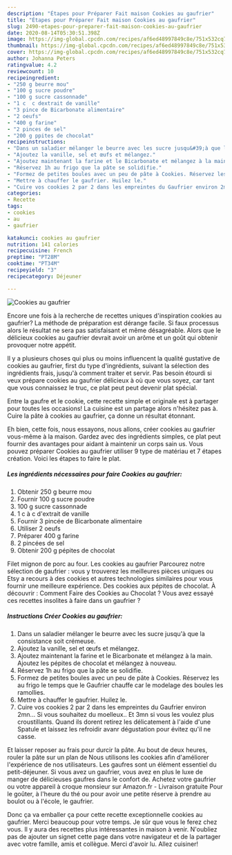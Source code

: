 ```yaml
---
description: "Étapes pour Préparer Fait maison Cookies au gaufrier"
title: "Étapes pour Préparer Fait maison Cookies au gaufrier"
slug: 2490-etapes-pour-preparer-fait-maison-cookies-au-gaufrier
date: 2020-08-14T05:30:51.398Z
image: https://img-global.cpcdn.com/recipes/af6ed48997849c8e/751x532cq70/cookies-au-gaufrier-photo-principale-de-la-recette.jpg
thumbnail: https://img-global.cpcdn.com/recipes/af6ed48997849c8e/751x532cq70/cookies-au-gaufrier-photo-principale-de-la-recette.jpg
cover: https://img-global.cpcdn.com/recipes/af6ed48997849c8e/751x532cq70/cookies-au-gaufrier-photo-principale-de-la-recette.jpg
author: Johanna Peters
ratingvalue: 4.2
reviewcount: 10
recipeingredient:
- "250 g beurre mou"
- "100 g sucre poudre"
- "100 g sucre cassonnade"
- "1 c  c dextrait de vanille"
- "3 pince de Bicarbonate alimentaire"
- "2 oeufs"
- "400 g farine"
- "2 pinces de sel"
- "200 g ppites de chocolat"
recipeinstructions:
- "Dans un saladier mélanger le beurre avec les sucre jusqu&#39;à que la consistance soit crémeuse."
- "Ajoutez la vanille, sel et œufs et mélangez."
- "Ajoutez maintenant la farine et le Bicarbonate et mélangez à la main. Ajoutez les pépites de chocolat et mélangez à nouveau."
- "Réservez 1h au frigo que la pâte se solidifie."
- "Formez de petites boules avec un peu de pâte à Cookies. Réservez les au frigo le temps que le Gaufrier chauffe car le modelage des boules les ramollies."
- "Mettre à chauffer le gaufrier. Huilez le."
- "Cuire vos cookies 2 par 2 dans les empreintes du Gaufrier environ 2mn... Si vous souhaitez du moelleux.. Et 3mn si vous les voulez plus croustillants. Quand ils dorent retirez les délicatement à l&#39;aide d&#39;une Spatule et laissez les refroidir avanr dégustation pour évitez qu&#39;il ne casse."
categories:
- Recette
tags:
- cookies
- au
- gaufrier

katakunci: cookies au gaufrier 
nutrition: 141 calories
recipecuisine: French
preptime: "PT28M"
cooktime: "PT34M"
recipeyield: "3"
recipecategory: Déjeuner

---
```



![Cookies au gaufrier](https://img-global.cpcdn.com/recipes/af6ed48997849c8e/751x532cq70/cookies-au-gaufrier-photo-principale-de-la-recette.jpg)

Encore une fois à la recherche de recettes uniques d'inspiration cookies au gaufrier? La méthode de préparation est dérange facile. Si faux processus alors le résultat ne sera pas satisfaisant et même désagréable. Alors que le délicieux cookies au gaufrier devrait avoir un arôme et un goût qui obtenir provoquer notre appétit.

Il y a plusieurs choses qui plus ou moins influencent la qualité gustative de cookies au gaufrier, first du type d'ingrédients, suivant la sélection des ingrédients frais, jusqu'à comment traiter et servir. Pas besoin étourdi si veux prépare cookies au gaufrier délicieux à où que vous soyez, car tant que vous connaissez le truc, ce plat peut peut devenir plat spécial.

Entre la gaufre et le cookie, cette recette simple et originale est à partager pour toutes les occasions! La cuisine est un partage alors n&#39;hésitez pas à. Cuire la pâte à cookies au gaufrier, ça donne un résultat étonnant.


Eh bien, cette fois, nous essayons, nous allons, créer cookies au gaufrier vous-même à la maison. Gardez avec des ingrédients simples, ce plat peut fournir des avantages pour aidant à maintenir un corps sain us. Vous pouvez préparer Cookies au gaufrier utiliser 9 type de matériau et 7 étapes création. Voici les étapes to faire le plat.

<!--inarticleads1-->

##### Les ingrédients nécessaires pour faire Cookies au gaufrier:

1. Obtenir 250 g beurre mou
1. Fournir 100 g sucre poudre
1.  100 g sucre cassonnade
1.  1 c à c d&#39;extrait de vanille
1. Fournir 3 pincée de Bicarbonate alimentaire
1. Utiliser 2 oeufs
1. Préparer 400 g farine
1.  2 pincées de sel
1. Obtenir 200 g pépites de chocolat


Filet mignon de porc au four. Les cookies au gaufrier  Parcourez notre sélection de gaufrier : vous y trouverez les meilleures pièces uniques ou Etsy a recours à des cookies et autres technologies similaires pour vous fournir une meilleure expérience. Des cookies aux pépites de chocolat. À découvrir : Comment Faire des Cookies au Chocolat ? Vous avez essayé ces recettes insolites à faire dans un gaufrier ? 

<!--inarticleads2-->

##### Instructions Créer Cookies au gaufrier:

1. Dans un saladier mélanger le beurre avec les sucre jusqu&#39;à que la consistance soit crémeuse.
1. Ajoutez la vanille, sel et œufs et mélangez.
1. Ajoutez maintenant la farine et le Bicarbonate et mélangez à la main. Ajoutez les pépites de chocolat et mélangez à nouveau.
1. Réservez 1h au frigo que la pâte se solidifie.
1. Formez de petites boules avec un peu de pâte à Cookies. Réservez les au frigo le temps que le Gaufrier chauffe car le modelage des boules les ramollies.
1. Mettre à chauffer le gaufrier. Huilez le.
1. Cuire vos cookies 2 par 2 dans les empreintes du Gaufrier environ 2mn... Si vous souhaitez du moelleux.. Et 3mn si vous les voulez plus croustillants. Quand ils dorent retirez les délicatement à l&#39;aide d&#39;une Spatule et laissez les refroidir avanr dégustation pour évitez qu&#39;il ne casse.


Et laisser reposer au frais pour durcir la pâte. Au bout de deux heures, rouler la pâte sur un plan de Nous utilisons les cookies afin d&#39;améliorer l&#39;expérience de nos utilisateurs. Les gaufres sont un élément essentiel du petit-déjeuner. Si vous avez un gaufrier, vous avez en plus le luxe de manger de délicieuses gaufres dans le confort de. Achetez votre gaufrier ou votre appareil à croque monsieur sur Amazon.fr - Livraison gratuite Pour le goûter, à l&#39;heure du thé ou pour avoir une petite réserve à prendre au boulot ou à l&#39;école, le gaufrier. 


Donc ça va emballer ça pour cette recette exceptionnelle cookies au gaufrier. Merci beaucoup pour votre temps. Je sûr que vous le ferez chez vous. Il y aura des recettes plus  intéressantes in maison à venir. N'oubliez pas de ajouter un signet cette page dans votre navigateur et de la partager avec votre famille, amis et collègue. Merci d'avoir lu. Allez cuisiner!

